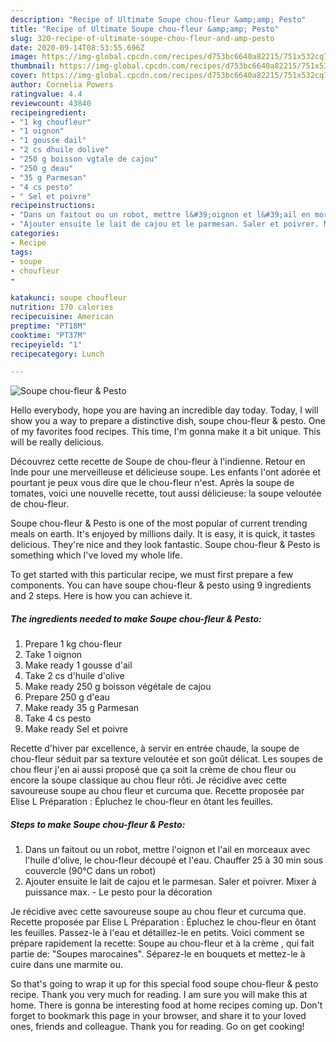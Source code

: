 ```yaml
---
description: "Recipe of Ultimate Soupe chou-fleur &amp;amp; Pesto"
title: "Recipe of Ultimate Soupe chou-fleur &amp;amp; Pesto"
slug: 320-recipe-of-ultimate-soupe-chou-fleur-and-amp-pesto
date: 2020-09-14T08:53:55.696Z
image: https://img-global.cpcdn.com/recipes/d753bc6640a82215/751x532cq70/soupe-chou-fleur-pesto-photo-principale-de-la-recette.jpg
thumbnail: https://img-global.cpcdn.com/recipes/d753bc6640a82215/751x532cq70/soupe-chou-fleur-pesto-photo-principale-de-la-recette.jpg
cover: https://img-global.cpcdn.com/recipes/d753bc6640a82215/751x532cq70/soupe-chou-fleur-pesto-photo-principale-de-la-recette.jpg
author: Cornelia Powers
ratingvalue: 4.4
reviewcount: 43840
recipeingredient:
- "1 kg choufleur"
- "1 oignon"
- "1 gousse dail"
- "2 cs dhuile dolive"
- "250 g boisson vgtale de cajou"
- "250 g deau"
- "35 g Parmesan"
- "4 cs pesto"
- " Sel et poivre"
recipeinstructions:
- "Dans un faitout ou un robot, mettre l&#39;oignon et l&#39;ail en morceaux avec l&#39;huile d&#39;olive, le chou-fleur découpé et l&#39;eau. Chauffer 25 à 30 min sous couvercle (90°C dans un robot)"
- "Ajouter ensuite le lait de cajou et le parmesan. Saler et poivrer. Mixer à puissance max. Le pesto pour la décoration"
categories:
- Recipe
tags:
- soupe
- choufleur
- 

katakunci: soupe choufleur  
nutrition: 170 calories
recipecuisine: American
preptime: "PT18M"
cooktime: "PT37M"
recipeyield: "1"
recipecategory: Lunch

---
```



![Soupe chou-fleur &amp; Pesto](https://img-global.cpcdn.com/recipes/d753bc6640a82215/751x532cq70/soupe-chou-fleur-pesto-photo-principale-de-la-recette.jpg)

Hello everybody, hope you are having an incredible day today. Today, I will show you a way to prepare a distinctive dish, soupe chou-fleur &amp; pesto. One of my favorites food recipes. This time, I'm gonna make it a bit unique. This will be really delicious.

Découvrez cette recette de Soupe de chou-fleur à l&#39;indienne. Retour en Inde pour une merveilleuse et délicieuse soupe. Les enfants l&#39;ont adorée et pourtant je peux vous dire que le chou-fleur n&#39;est. Après la soupe de tomates, voici une nouvelle recette, tout aussi délicieuse: la soupe veloutée de chou-fleur.

Soupe chou-fleur &amp; Pesto is one of the most popular of current trending meals on earth. It's enjoyed by millions daily. It is easy, it is quick, it tastes delicious. They're nice and they look fantastic. Soupe chou-fleur &amp; Pesto is something which I've loved my whole life.


To get started with this particular recipe, we must first prepare a few components. You can have soupe chou-fleur &amp; pesto using 9 ingredients and 2 steps. Here is how you can achieve it.

<!--inarticleads1-->

##### The ingredients needed to make Soupe chou-fleur &amp; Pesto:

1. Prepare 1 kg chou-fleur
1. Take 1 oignon
1. Make ready 1 gousse d&#39;ail
1. Take 2 cs d&#39;huile d&#39;olive
1. Make ready 250 g boisson végétale de cajou
1. Prepare 250 g d&#39;eau
1. Make ready 35 g Parmesan
1. Take 4 cs pesto
1. Make ready  Sel et poivre


Recette d&#39;hiver par excellence, à servir en entrée chaude, la soupe de chou-fleur séduit par sa texture veloutée et son goût délicat. Les soupes de chou fleur j&#39;en ai aussi proposé que ça soit la crème de chou fleur ou encore la soupe classique au chou fleur rôti. Je récidive avec cette savoureuse soupe au chou fleur et curcuma que. Recette proposée par Elise L Préparation : Épluchez le chou-fleur en ôtant les feuilles. 

<!--inarticleads2-->

##### Steps to make Soupe chou-fleur &amp; Pesto:

1. Dans un faitout ou un robot, mettre l&#39;oignon et l&#39;ail en morceaux avec l&#39;huile d&#39;olive, le chou-fleur découpé et l&#39;eau. Chauffer 25 à 30 min sous couvercle (90°C dans un robot)
1. Ajouter ensuite le lait de cajou et le parmesan. Saler et poivrer. Mixer à puissance max. - Le pesto pour la décoration


Je récidive avec cette savoureuse soupe au chou fleur et curcuma que. Recette proposée par Elise L Préparation : Épluchez le chou-fleur en ôtant les feuilles. Passez-le à l&#39;eau et détaillez-le en petits. Voici comment se prépare rapidement la recette: Soupe au chou-fleur et à la crème , qui fait partie de: &#34;Soupes marocaines&#34;. Séparez-le en bouquets et mettez-le à cuire dans une marmite ou. 

So that's going to wrap it up for this special food soupe chou-fleur &amp; pesto recipe. Thank you very much for reading. I am sure you will make this at home. There is gonna be interesting food at home recipes coming up. Don't forget to bookmark this page in your browser, and share it to your loved ones, friends and colleague. Thank you for reading. Go on get cooking!

